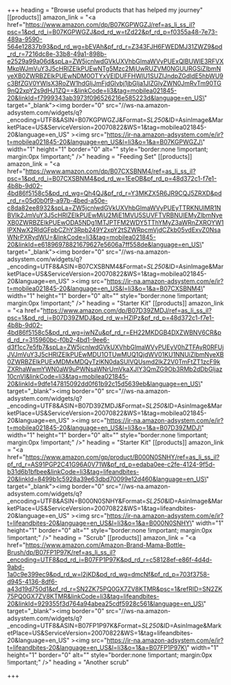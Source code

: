 +++
heading = "Browse useful products that has helped my journey"
[[products]]
amazon_link = "<a href=\"https://www.amazon.com/dp/B07KGPWGZJ/ref=as_li_ss_il?psc=1&pd_rd_i=B07KGPWGZJ&pd_rd_w=tZd22&pf_rd_p=f0355a48-7e73-489a-9590-564e12837b93&pd_rd_wg=bEVAh&pf_rd_r=Z343FJH6FWEDMJ31ZWZ9&pd_rd_r=7216dc8e-33b8-49a1-898b-e2529a99a06d&spLa=ZW5jcnlwdGVkUXVhbGlmaWVyPUExQlBUWlE3RFVXMkpWJmVuY3J5cHRlZElkPUEwNTg5Mzc2MjUwRUZVM0NGUURGSiZlbmNyeXB0ZWRBZElkPUEwNDM0OTYxVElDUFFHWlU1SUZIJndpZGdldE5hbWU9c3BfZGV0YWlsX3RoZW1hdGljJmFjdGlvbj1jbGlja1JlZGlyZWN0JmRvTm90TG9nQ2xpY2s9dHJ1ZQ==&linkCode=li3&tag=mobilea021845-20&linkId=f7999343ab3973f096526216e585223d&language=en_US\" target=\"_blank\"><img border=\"0\" src=\"//ws-na.amazon-adsystem.com/widgets/q?_encoding=UTF8&ASIN=B07KGPWGZJ&Format=_SL250_&ID=AsinImage&MarketPlace=US&ServiceVersion=20070822&WS=1&tag=mobilea021845-20&language=en_US\" ></a><img src=\"https://ir-na.amazon-adsystem.com/e/ir?t=mobilea021845-20&language=en_US&l=li3&o=1&a=B07KGPWGZJ\" width=\"1\" height=\"1\" border=\"0\" alt=\"\" style=\"border:none !important; margin:0px !important;\" />"
heading = "Feeding Set"
[[products]]
amazon_link = "<a href=\"https://www.amazon.com/dp/B07CXSBNM4/ref=as_li_ss_il?psc=1&pd_rd_i=B07CXSBNM4&pd_rd_w=1EeOB&pf_rd_p=48d372c1-f7e1-4b8b-9d02-4bd86f5158c5&pd_rd_wg=Qh4QJ&pf_rd_r=Y3MKZX5R6JR9CQJ5ZRXD&pd_rd_r=05d0b0f9-a97b-4bed-a50e-c8da82ee8932&spLa=ZW5jcnlwdGVkUXVhbGlmaWVyPUEyTTRKNUlMR1NBVlk2JmVuY3J5cHRlZElkPUEwMjU2MjE1MVU5SUVFTVRBNUlEMyZlbmNyeXB0ZWRBZElkPUEwODA5NDg1MTJPTFM2WDY5TThYMyZ3aWRnZXROYW1lPXNwX2RldGFpbCZhY3Rpb249Y2xpY2tSZWRpcmVjdCZkb05vdExvZ0NsaWNrPXRydWU=&linkCode=li3&tag=mobilea021845-20&linkId=e61896978821679627e5606a7ff558de&language=en_US\" target=\"_blank\"><img border=\"0\" src=\"//ws-na.amazon-adsystem.com/widgets/q?_encoding=UTF8&ASIN=B07CXSBNM4&Format=_SL250_&ID=AsinImage&MarketPlace=US&ServiceVersion=20070822&WS=1&tag=mobilea021845-20&language=en_US\" ></a><img src=\"https://ir-na.amazon-adsystem.com/e/ir?t=mobilea021845-20&language=en_US&l=li3&o=1&a=B07CXSBNM4\" width=\"1\" height=\"1\" border=\"0\" alt=\"\" style=\"border:none !important; margin:0px !important;\" />"
heading = "Starter Kit"
[[products]]
amazon_link = "<a href=\"https://www.amazon.com/dp/B07D39ZMDJ/ref=as_li_ss_il?psc=1&pd_rd_i=B07D39ZMDJ&pd_rd_w=HZlPz&pf_rd_p=48d372c1-f7e1-4b8b-9d02-4bd86f5158c5&pd_rd_wg=iwNZu&pf_rd_r=EH22MKDGB4DXZWBNV6CR&pd_rd_r=315960bc-f0b2-4bd1-9ee6-d3f1cc7e5fb7&spLa=ZW5jcnlwdGVkUXVhbGlmaWVyPUEyV0hZTFAyR0RFUjJVJmVuY3J5cHRlZElkPUEwMDU1OTUwMUQ1QjdWV01KU1NNUiZlbmNyeXB0ZWRBZElkPUExMDMxMDQyTzlKN0daSUlVQUsmd2lkZ2V0TmFtZT1zcF9kZXRhaWwmYWN0aW9uPWNsaWNrUmVkaXJlY3QmZG9Ob3RMb2dDbGljaz10cnVl&linkCode=li3&tag=mobilea021845-20&linkId=9dfe147815092dd0f61b92c15d5639eb&language=en_US\" target=\"_blank\"><img border=\"0\" src=\"//ws-na.amazon-adsystem.com/widgets/q?_encoding=UTF8&ASIN=B07D39ZMDJ&Format=_SL250_&ID=AsinImage&MarketPlace=US&ServiceVersion=20070822&WS=1&tag=mobilea021845-20&language=en_US\" ></a><img src=\"https://ir-na.amazon-adsystem.com/e/ir?t=mobilea021845-20&language=en_US&l=li3&o=1&a=B07D39ZMDJ\" width=\"1\" height=\"1\" border=\"0\" alt=\"\" style=\"border:none !important; margin:0px !important;\" />"
heading = "Starter Kit"
[[products]]
amazon_link = "<a href=\"https://www.amazon.com/gp/product/B000N0SNHY/ref=as_li_ss_il?pf_rd_r=AS91PGP2C41G96A0V71W&pf_rd_p=edaba0ee-c2fe-4124-9f5d-b31d6b1bfbee&linkCode=li3&tag=lifeandbites-20&linkId=8499b1c5928a39e63dbd70099e12d460&language=en_US\" target=\"_blank\"><img border=\"0\" src=\"//ws-na.amazon-adsystem.com/widgets/q?_encoding=UTF8&ASIN=B000N0SNHY&Format=_SL250_&ID=AsinImage&MarketPlace=US&ServiceVersion=20070822&WS=1&tag=lifeandbites-20&language=en_US\" ></a><img src=\"https://ir-na.amazon-adsystem.com/e/ir?t=lifeandbites-20&language=en_US&l=li3&o=1&a=B000N0SNHY\" width=\"1\" height=\"1\" border=\"0\" alt=\"\" style=\"border:none !important; margin:0px !important;\" />"
heading = "Scrub"
[[products]]
amazon_link = "<a href=\"https://www.amazon.com/Amazon-Brand-Mama-Bottle-Brush/dp/B07FP1P97K/ref=as_li_ss_il?_encoding=UTF8&pd_rd_i=B07FP1P97K&pd_rd_r=c58128ef-e86f-4d4d-9abd-1a0c9e399ec9&pd_rd_w=l2jKD&pd_rd_wg=dmcNf&pf_rd_p=703f3758-d945-4136-8df6-a43d19d750d1&pf_rd_r=SN2ZK75PQ0GX7ZV8KTMR&psc=1&refRID=SN2ZK75PQ0GX7ZV8KTMR&linkCode=li3&tag=lifeandbites-20&linkId=929355f3d764a94abea25cdf5928c561&language=en_US\" target=\"_blank\"><img border=\"0\" src=\"//ws-na.amazon-adsystem.com/widgets/q?_encoding=UTF8&ASIN=B07FP1P97K&Format=_SL250_&ID=AsinImage&MarketPlace=US&ServiceVersion=20070822&WS=1&tag=lifeandbites-20&language=en_US\" ></a><img src=\"https://ir-na.amazon-adsystem.com/e/ir?t=lifeandbites-20&language=en_US&l=li3&o=1&a=B07FP1P97K\" width=\"1\" height=\"1\" border=\"0\" alt=\"\" style=\"border:none !important; margin:0px !important;\" />"
heading = "Another scrub"

+++
